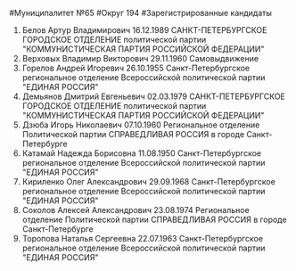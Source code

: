 #Муниципалитет
№65
#Округ
194
#Зарегистрированные кандидаты
1. Белов Артур Владимирович 16.12.1989
САНКТ-ПЕТЕРБУРГСКОЕ ГОРОДСКОЕ ОТДЕЛЕНИЕ политической партии "КОММУНИСТИЧЕСКАЯ ПАРТИЯ РОССИЙСКОЙ ФЕДЕРАЦИИ"
2. Верховых Владимир Викторович 29.11.1960
Самовыдвижение
3. Горелов Андрей Игоревич 26.10.1955
Санкт-Петербургское региональное отделение Всероссийской политической партии "ЕДИНАЯ РОССИЯ"
4. Демьянов Дмитрий Евгеньевич 02.03.1979
САНКТ-ПЕТЕРБУРГСКОЕ ГОРОДСКОЕ ОТДЕЛЕНИЕ политической партии "КОММУНИСТИЧЕСКАЯ ПАРТИЯ РОССИЙСКОЙ ФЕДЕРАЦИИ"
5. Дзюба Игорь Николаевич 07.10.1960
Региональное отделение Политической партии СПРАВЕДЛИВАЯ РОССИЯ в городе Санкт-Петербурге
6. Катамай Надежда Борисовна 11.08.1950
Санкт-Петербургское региональное отделение Всероссийской политической партии "ЕДИНАЯ РОССИЯ"
7. Кириленко Олег Александрович 29.09.1968
Санкт-Петербургское региональное отделение Всероссийской политической партии "ЕДИНАЯ РОССИЯ"
8. Соколов Алексей Александрович 23.08.1974
Региональное отделение Политической партии СПРАВЕДЛИВАЯ РОССИЯ в городе Санкт-Петербурге
9. Торопова Наталья Сергеевна 22.07.1963
Санкт-Петербургское региональное отделение Всероссийской политической партии "ЕДИНАЯ РОССИЯ"
